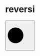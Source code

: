 <!DOCTYPE html>
<html lang="en">
<head>
    <meta charset="UTF-8">
    <meta http-equiv="X-UA-Compatible" content="IE=edge">
    <meta name="viewport" content="width=device-width, initial-scale=1.0">
    <title>reversi</title>
</head>
<style>
    .board {
        width: auto; height: auto;
        border-collapse:collapse;
        border: 1px;
        text-align: center;
    }
    .board tr tb {
        width: 100px; height: 100px;
        border: 1px;
        background-color: aquamarine;
        text-align: center;
    }
    .btn {
        width: 95px; height: 95px;
        text-align: center;
    }
    .stone {
        width: 50px; height: 50px;
        border-radius: 25px;
        background-color: black;
        text-align: center;
    }
</style>
<body>
    <h1 class="h1">reversi</h1>
    <table class="board">
        <tr>
            <tb class="col0"><button class="btn" id="btn00"><div class="stone" id="stone00"></div></button></tb>
        </tr>
    </table>
</body>
</html>
